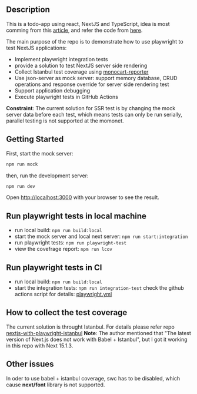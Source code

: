 ## Description
This is a todo-app using react, NextJS and TypeScript, idea is most comming from this [article](https://medium.com/@amayawickramasinghe2001/creating-a-to-do-app-with-next-js-cdb58f0b12d1), and refer the code from [here](https://github.com/Amaya-2001/ToDoApp).

The main purpose of the repo is to demonstrate how to use playwright to test NextJS applications:
- Implement playwright integration tests
- provide a solution to test NextJS server side rendering
- Collect Istanbul test coverage using [monocart-reporter](https://github.com/cenfun/monocart-reporter)
- Use json-server as mock server: support memory database, CRUD operations and response override for server side rendering test
- Support application debugging
- Execute playwright tests in GitHub Actions

**Constraint**: 
The current solution for SSR test is by changing the mock server data before each test, which means tests can only be run serially, parallel testing is not supported at the momonet.      


## Getting Started

First, start the mock server:

```bash
npm run mock
```

then, run the development server:

```bash
npm run dev
```
Open [http://localhost:3000](http://localhost:3000) with your browser to see the result.

## Run playwright tests in local machine
-  run local build: ```npm run build:local```
-  start the mock server and local next server: ```npm run start:integration```
-  run playwright tests: ```npm run playwright-test```
-  view the covefrage report: ```npm run lcov```
  
## Run playwright tests in CI
-  run local build: ```npm run build:local```
-  start the integration tests: ```npm run integration-test```
check the github actions script for details: [playwright.yml](.github/workflows/playwright.yml)  

## How to collect the test coverage
The current solution is throught Istanbul. For details please refer repo [nextjs-with-playwright-istanbul](https://github.com/cenfun/nextjs-with-playwright-istanbul)
**Note**: The author mentioned that "The latest version of Next.js does not work with Babel + Istanbul", but I got it working in this repo with Next 15.1.3.

## Other issues
In oder to use babel + istanbul coverage, swc has to be disabled, which cause  **next/font** library is not supported.